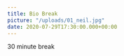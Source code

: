 ```yaml
---
title: Bio Break
picture: "/uploads/01_neil.jpg"
date: 2020-07-29T17:30:00.000+00:00
---
```


30 minute break
